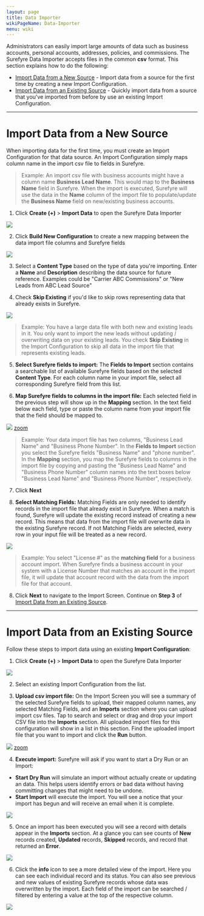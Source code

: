 ```yaml
---
layout: page
title: Data Importer
wikiPageName: Data-Importer
menu: wiki
---
```


Administrators can easily import large amounts of data such as business accounts, personal accounts, addresses, policies, and commissions. The Surefyre Data Importer accepts files in the common **csv** format. This section explains how to do the following:

* [Import Data from a New Source](https://github.com/surefyresystems/Surefyre-Systems/wiki/Data-Importer#import-data-from-a-new-source) - Import data from a source for the first time by creating a new Import Configuration.
* [Import Data from an Existing Source](https://github.com/surefyresystems/Surefyre-Systems/wiki/Data-Importer#import-data-from-an-existing-source) - Quickly import data from a source that you've imported from before by use an existing Import Configuration.

***

# Import Data from a New Source
When importing data for the first time, you must create an Import Configuration for that data source. An Import Configuration simply maps column name in the import csv file to fields in Surefyre.

> Example: An import csv file with business accounts might have a column name **Business Lead Name**. This would map to the **Business Name** field in Surefyre. When the import is executed, Surefyre will use the data in the **Name** column of the import file to populate/update the **Business Name** field on new/existing business accounts. 

1. Click **Create (+)** > **Import Data** to open the Surefyre Data Importer

![](https://user-images.githubusercontent.com/31252743/36079943-9f83f164-0f3d-11e8-8b97-9e7aae8dc2f9.png)

2. Click **Build New Configuration** to create a new mapping between the data import file columns and Surefyre fields

![](https://user-images.githubusercontent.com/31252743/36079942-9f6fb596-0f3d-11e8-89dc-78cf4f2f7018.png)

3. Select a **Content Type** based on the type of data you're importing. Enter a **Name** and **Description** describing the data source for future reference. Examples could be "Carrier ABC Commissions" or "New Leads from ABC Lead Source"

4. Check **Skip Existing** if you'd like to skip rows representing data that already exists in Surefyre.

![](https://user-images.githubusercontent.com/31252743/36079941-9f460322-0f3d-11e8-89b7-a535f89d2808.png)

> Example: You have a large data file with both new and existing leads in it. You only want to import the new leads without updating / overwriting data on your existing leads. You check **Skip Existing** in the Import Configuration to skip all data in the import file that represents existing leads. 

5. **Select Surefyre fields to import:** The **Fields to Import** section contains a searchable list of available Surefyre fields based on the selected **Content Type**. For each column name in your import file, select all corresponding Surefyre field from this list.

6. **Map Surefyre fields to columns in the import file:** Each selected field in the previous step will show up in the **Mapping** section. In the text field below each field, type or paste the column name from your import file that the field should be mapped to.

![](https://user-images.githubusercontent.com/31252743/36080015-b03d85f0-0f3e-11e8-80b4-08b7241d3739.png)
[zoom](https://user-images.githubusercontent.com/31252743/36080015-b03d85f0-0f3e-11e8-80b4-08b7241d3739.png)

> Example: Your data import file has two columns, "Business Lead Name" and "Business Phone Number". In the **Fields to Import** section you select the Surefyre fields "Business Name" and "phone number". In the **Mapping** section, you map the Surefyre fields to columns in the import file by copying and pasting the "Business Lead Name" and "Business Phone Number" column names into the text boxes below "Business Lead Name" and "Business Phone Number", respectively.

7. Click **Next**

8. **Select Matching Fields:** Matching Fields are only needed to identify records in the import file that already exist in Surefyre. When a match is found, Surefyre will update the existing record instead of creating a new record. This means that data from the import file will overwrite data in the existing Surefyre record. If not Matching Fields are selected, every row in your input file will be treated as a new record.

![](https://user-images.githubusercontent.com/31252743/36080640-a2ff07de-0f47-11e8-8cc2-f2f408c6919c.png)
> Example: You select "License #" as the **matching field** for a business account import. When Surefyre finds a business account in your system with a License Number that matches an account in the import file, it will update that account record with the data from the import file for that account.

8. Click **Next** to navigate to the Import Screen. Continue on **Step 3** of [Import Data from an Existing Source](https://github.com/surefyresystems/Surefyre-Systems/wiki/Data-Importer/_edit#import-data-from-an-existing-source).

***

# Import Data from an Existing Source
Follow these steps to import data using an existing **Import Configuration**:

1. Click **Create (+)** > **Import Data** to open the Surefyre Data Importer

![](https://user-images.githubusercontent.com/31252743/36079943-9f83f164-0f3d-11e8-8b97-9e7aae8dc2f9.png)

2. Select an existing Import Configuration from the list.

3. **Upload csv import file:** On the Import Screen you will see a summary of the selected Surefyre fields to upload, their mapped column names, any selected Matching Fields, and an **Imports** section where you can upload import csv files. Tap to search and select or drag and drop your import CSV file into the **Imports** section. All uploaded import files for this configuration will show in a list in this section. Find the uploaded import file that you want to import and click the **Run** button.

![](https://user-images.githubusercontent.com/31252743/36080639-a2eb2430-0f47-11e8-9811-68231c6a2ce1.png)
[zoom](https://user-images.githubusercontent.com/31252743/36080639-a2eb2430-0f47-11e8-9811-68231c6a2ce1.png)

4. **Execute import:** Surefyre will ask if you want to start a Dry Run or an Import:
* **Start Dry Run** will simulate an import without actually create or updating an data. This helps users identify errors or bad data without having committing changes that might need to be undone.
* **Start Import** will execute the import. You will see a notice that your import has begun and will receive an email when it is complete.

![](https://user-images.githubusercontent.com/31252743/36080638-a2d35e5e-0f47-11e8-9160-20a821403a21.png)

5. Once an import has been executed you will see a record with details appear in the **Imports** section. At a glance you can see counts of **New** records created, **Updated** records, **Skipped** records, and record that returned an **Error**.

![](https://user-images.githubusercontent.com/31252743/36081329-249fae4c-0f52-11e8-8f65-2f07ae2aa682.png)

6. Click the **info** icon to see a more detailed view of the import. Here you can see each individual record and its status. You can also see previous and new values of existing Surefyre records whose data was overwritten by the import. Each field of the import can be searched / filtered by entering a value at the top of the respective column.

![](https://user-images.githubusercontent.com/31252743/36081328-248baf96-0f52-11e8-89cd-6061d81814b3.png)


